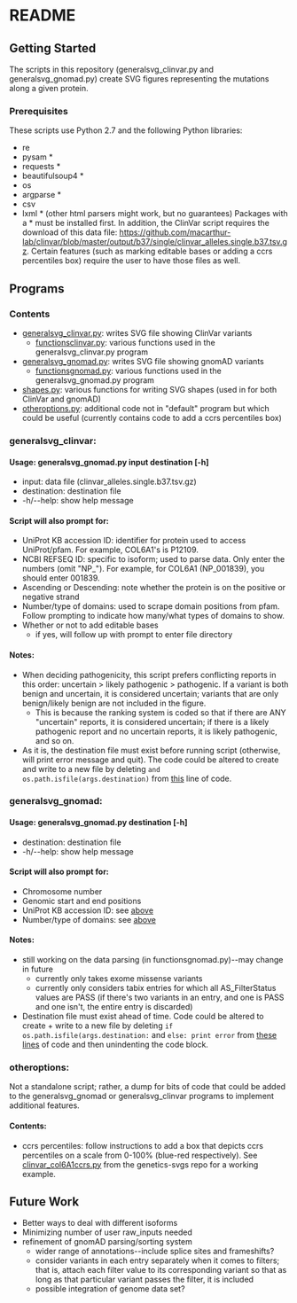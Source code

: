 # README

## Getting Started
The scripts in this repository (generalsvg_clinvar.py and generalsvg_gnomad.py) create SVG figures representing the mutations along a given protein.

### Prerequisites
These scripts use Python 2.7 and the following Python libraries:
- re
- pysam *
- requests *
- beautifulsoup4 *
- os 
- argparse *
- csv 
- lxml * (other html parsers might work, but no guarantees)
Packages with a * must be installed first.
In addition, the ClinVar script requires the download of this data file: https://github.com/macarthur-lab/clinvar/blob/master/output/b37/single/clinvar_alleles.single.b37.tsv.gz.  Certain features (such as marking editable bases or adding a ccrs percentiles box) require the user to have those files as well.

## Programs
### Contents
- [generalsvg_clinvar.py](generalsvg_clinvar.py): writes SVG file showing ClinVar variants
  - [functionsclinvar.py](functionsclinvar.py): various functions used in the generalsvg_clinvar.py program
- [generalsvg_gnomad.py](generalsvg_clinvar.py): writes SVG file showing gnomAD variants
  - [functionsgnomad.py](functionsgnomad.py): various functions used in the generalsvg_gnomad.py program
- [shapes.py](shapes.py): various functions for writing SVG shapes (used in for both ClinVar and gnomAD)
- [otheroptions.py](otheroptions.py): additional code not in "default" program but which could be useful (currently contains code to add a ccrs percentiles box)
### generalsvg_clinvar:

#### Usage: generalsvg_gnomad.py input destination [-h]
- input: data file (clinvar_alleles.single.b37.tsv.gz)
- destination: destination file
- -h/--help: show help message

#### Script will also prompt for:
- UniProt KB accession ID: identifier for protein used to access UniProt/pfam.  For example, COL6A1's is P12109. 
- NCBI REFSEQ ID: specific to isoform; used to parse data.  Only enter the numbers (omit "NP_").  For example, for COL6A1 (NP_001839), you should enter 001839.
- Ascending or Descending: note whether the protein is on the positive or negative strand
- Number/type of domains: used to scrape domain positions from pfam.  Follow prompting to indicate how many/what types of domains to show.
- Whether or not to add editable bases
  - if yes, will follow up with prompt to enter file directory

#### Notes:
- When deciding pathogenicity, this script prefers conflicting reports in this order: uncertain > likely pathogenic > pathogenic.  If a variant is both benign and uncertain, it is considered uncertain; variants that are only benign/likely benign are not included in the figure.
  - This is because the ranking system is coded so that if there are ANY "uncertain" reports, it is considered uncertain; if there is a likely pathogenic report and no uncertain reports, it is likely pathogenic, and so on.
- As it is, the destination file must exist before running script (otherwise, will print error message and quit). The code could be altered to create and write to a new file by deleting `and os.path.isfile(args.destination)` from [this](https://github.com/xjenny2/genetics-svgs-final/blob/75bfab5b1b99c582cc2cf6f4714cd06bf0e926e5/generalsvg_clinvar.py#L13) line of code.

### generalsvg_gnomad:

#### Usage: generalsvg_gnomad.py destination [-h]
- destination: destination file
- -h/--help: show help message

#### Script will also prompt for:
- Chromosome number
- Genomic start and end positions
- UniProt KB accession ID: see [above](#script-will-also-prompt-for)
- Number/type of domains: see [above](#script-will-also-prompt-for)

#### Notes:
- still working on the data parsing (in functionsgnomad.py)--may change in future
  - currently only takes exome missense variants
  - currently only considers tabix entries for which all AS_FilterStatus values are PASS (if there's two variants in an entry, and one is PASS and one isn't, the entire entry is discarded)
- Destination file must exist ahead of time.  Code could be altered to create + write to a new file by deleting `if os.path.isfile(args.destination:` and `else: print error` from [these](https://github.com/xjenny2/genetics-svgs-final/blob/75bfab5b1b99c582cc2cf6f4714cd06bf0e926e5/generalsvg_gnomad.py#L13) [lines](https://github.com/xjenny2/genetics-svgs-final/blob/698da93c3bceda3f2280dd4ae8d22658e40080c0/generalsvg_gnomad.py#L226) of code and then unindenting the code block.


### otheroptions:
Not a standalone script; rather, a dump for bits of code that could be added to the generalsvg_gnomad or generalsvg_clinvar programs to implement additional features.  

#### Contents:
- ccrs percentiles: follow instructions to add a box that depicts ccrs percentiles on a scale from 0-100% (blue-red respectively).  See [clinvar_col6A1ccrs.py](https://github.com/xjenny2/genetics-svgs/blob/master/venv/clinvar6a1ccrs.py) from the genetics-svgs repo for a working example.

## Future Work
- Better ways to deal with different isoforms
- Minimizing number of user raw_inputs needed
- refinement of gnomAD parsing/sorting system
  - wider range of annotations--include splice sites and frameshifts?
  - consider variants in each entry separately when it comes to filters; that is, attach each filter value to its corresponding variant so that as long as that particular variant passes the filter, it is included
  - possible integration of genome data set?
